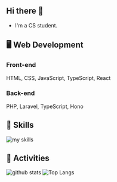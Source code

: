 ## Hi there 👋
- I'm a CS student.

## 🖥️ Web Development
### Front-end
HTML, CSS, JavaScript, TypeScript, React
### Back-end
PHP, Laravel, TypeScript, Hono

## 🌱 Skills
<img alt="my skills" src="https://skillicons.dev/icons?theme=dark&perline=7&i=html,css,js,typescript,php,laravel,python" />

## 💪 Activities
<img alt="github stats" src="https://github-readme-stats-clone-flame.vercel.app/api/top-langs/?username=Aoi3u&layout=compact&exclude_repo=github-readme-stats" /> <img alt="Top Langs" src="https://github-readme-stats-clone-flame.vercel.app/api?username=Aoi3u&layout=compact" />

<!--
**Aoi3u/Aoi3u** is a ✨ _special_ ✨ repository because its `README.md` (this file) appears on your GitHub profile.

Here are some ideas to get you started:

<!--I am currently learning the basics of web development, focusing on both front-end and back-end fundamentals. <br> 
- 🔭 I’m currently working on ...
- 🌱 I’m currently learning 
- 👯 I’m looking to collaborate on ...
- 🤔 I’m looking for help with ...
- 💬 Ask me about ...
- 📫 How to reach me: ...
- 😄 Pronouns: ...
- ⚡ Fun fact: ...
-->

